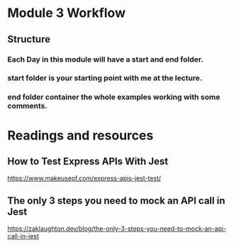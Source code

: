 # Module 3 Workflow

## Structure
### Each Day in this module will have a start and end folder.

### start folder is your starting point with me at the lecture.

### end folder container the whole examples working with some comments.

# Readings and resources

## How to Test Express APIs With Jest
https://www.makeuseof.com/express-apis-jest-test/

## The only 3 steps you need to mock an API call in Jest

https://zaklaughton.dev/blog/the-only-3-steps-you-need-to-mock-an-api-call-in-jest